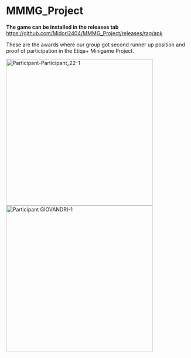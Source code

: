 # MMMG_Project

**The game can be installed in the releases tab**
https://github.com/Midori2404/MMMG_Project/releases/tag/apk

These are the awards where our group got second runner up position and proof of participation in the Etiqa+ Minigame Project.

<img width="400" src="https://github.com/user-attachments/assets/e036da85-c7da-4707-915a-53aa6b590021" alt="Participant-Participant_22-1"/>
<img width="400" alt="Participant GIOVANDRI-1" src="https://github.com/user-attachments/assets/75b4a943-bba2-4f95-99d7-fcd1ec43992b" />
